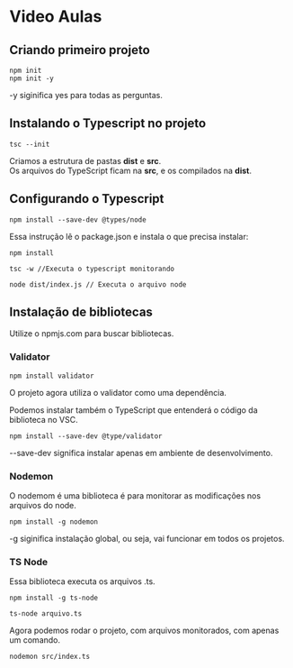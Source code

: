 # Video Aulas

## Criando primeiro projeto

    npm init
    npm init -y

-y siginifica yes para todas as perguntas.  

## Instalando o Typescript no projeto

    tsc --init

Criamos a estrutura de pastas **dist** e **src**.  
Os arquivos do TypeScript ficam na **src**, e os compilados na **dist**.

## Configurando o Typescript

    npm install --save-dev @types/node

Essa instrução lê o package.json e instala o que precisa instalar:

    npm install

    tsc -w //Executa o typescript monitorando

    node dist/index.js // Executa o arquivo node

## Instalação de bibliotecas

Utilize o npmjs.com para buscar bibliotecas.

### Validator

    npm install validator

O projeto agora utiliza o validator como uma dependência.  

Podemos instalar também o TypeScript que entenderá o código da biblioteca no VSC.

    npm install --save-dev @type/validator

--save-dev significa instalar apenas em ambiente de desenvolvimento.  

### Nodemon  

O nodemom é uma biblioteca é para monitorar as modificações nos arquivos do node.  

    npm install -g nodemon  

-g siginifica instalação global, ou seja, vai funcionar em todos os projetos.  

### TS Node

Essa biblioteca executa os arquivos .ts.  

    npm install -g ts-node  

    ts-node arquivo.ts  

Agora podemos rodar o projeto, com arquivos monitorados, com apenas um comando.

    nodemon src/index.ts  
